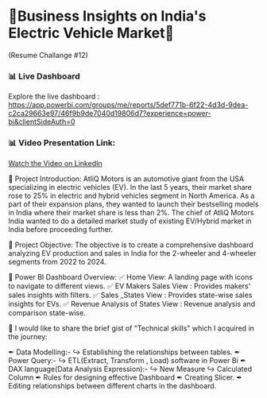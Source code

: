 # 🔋Business Insights on India's Electric Vehicle Market🔋
(Resume Challange #12)


### 📊 Live Dashboard
Explore the live dashboard : https://app.powerbi.com/groups/me/reports/5def771b-6f22-4d3d-9dea-c2ca29663e97/46f9b9de7040d19806d7?experience=power-bi&clientSideAuth=0

### 📊 Video Presentation Link:
[Watch the Video on LinkedIn](https://www.linkedin.com/feed/update/urn:li:activity:7225928989402349568/)

🎯 Project Introduction:
AtliQ Motors is an automotive giant from the USA specializing in electric vehicles (EV). In the last 5 years, their market share rose to 25% in electric and hybrid vehicles segment in North America. As a part of their expansion plans, they wanted to launch their bestselling models in India where their market share is less than 2%. The chief of AtliQ Motors India wanted to do a detailed market study of existing EV/Hybrid market in India before proceeding further.

🎯 Project Objective:
The objective is to create a comprehensive dashboard analyzing EV production and sales in India for the 2-wheeler and 4-wheeler segments from 2022 to 2024.

🔎 Power BI Dashboard Overview:
✅ Home View: A landing page with icons to navigate to different views.
✅ EV Makers Sales View : Provides makers' sales insights with filters.
✅ Sales _States View : Provides state-wise sales insights for EVs.
✅ Revenue Analysis of States View : Revenue analysis and comparison state-wise.

📢 I would like to share the brief gist of "Technical skills" which I acquired in the journey:

✒ Data Modelling:-
↪ Establishing the relationships between tables.
✒ Power Query:-
↪ ETL(Extract, Transform , Load) software in Power Bi
✒ DAX language(Data Analysis Expression):-
↪ New Measure
↪ Calculated Column
✒ Rules for designing effective Dashboard
✒ Creating Slicer.
✒ Editing relationships between different charts in the dashboard.

